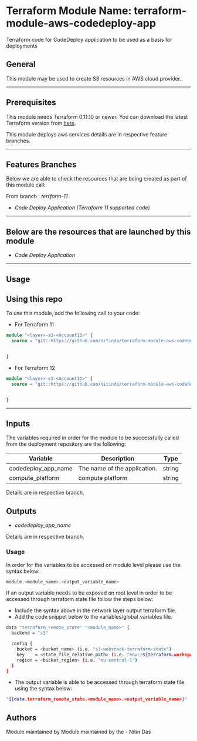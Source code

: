 # Terraform Module Name: terraform-module-aws-codedeploy-app
Terraform code for CodeDeploy application to be used as a basis for deployments

## General

This module may be used to create S3 resources in AWS cloud provider..

---


## Prerequisites

This module needs Terraform 0.11.10 or newer.
You can download the latest Terraform version from [here](https://www.terraform.io/downloads.html).

This module deploys aws services details are in respective feature branches.

---

## Features Branches

Below we are able to check the resources that are being created as part of this module call:

From branch : *terrform-11*

- *Code Deploy Application (Terraform 11 supported code)*



---

## Below are the resources that are launched by this module

- *Code Deploy Application*


---

## Usage

## Using this repo

To use this module, add the following call to your code:

- For Terraform 11

```tf
module "<layer>-s3-<AccountID>" {
  source = "git::https://github.com/nitinda/terraform-module-aws-codedeploy-app.git?ref=terrform-11"


}
```


- For Terraform 12

```tf
module "<layer>-s3-<AccountID>" {
  source = "git::https://github.com/nitinda/terraform-module-aws-codedeploy-app.git?ref=terrform-12"


}
```


---

## Inputs

The variables required in order for the module to be successfully called from the deployment repository are the following:



| Variable               |          Description             |    Type    |
|------------------------|----------------------------------|------------|
| codedeploy_app_name    | The name of the application.     | string     |
| compute_platform       | compute platform                 | string     |



Details are in respective branch.


## Outputs

- *codedeploy_app_name*


Details are in respective branch.


### Usage
In order for the variables to be accessed on module level please use the syntax below:
```bash
module.<module_name>.<output_variable_name>
```

If an output variable needs to be exposed on root level in order to be accessed through terraform state file follow the steps below:

- Include the syntax above in the network layer output terraform file.
- Add the code snippet below to the variables/global_variables file.
```bash
data "terraform_remote_state" "<module_name>" {
  backend = "s3"

  config {
    bucket = <bucket_name> (i.e. "s3-webstack-terraform-state")
    key    = <state_file_relative_path> (i.e. "env:/${terraform.workspace}/4_Networking/terraform.tfstate")
    region = <bucket_region> (i.e. "eu-central-1")
  }
}
```
- The output variable is able to be accessed through terraform state file using the syntax below:
```bash
"${data.terraform_remote_state.<module_name>.<output_variable_name>}"
```

## Authors
Module maintained by Module maintained by the - Nitin Das
